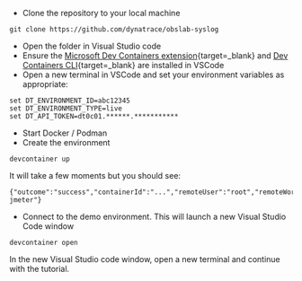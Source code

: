 * Clone the repository to your local machine

```
git clone https://github.com/dynatrace/obslab-syslog
```

* Open the folder in Visual Studio code
* Ensure the [Microsoft Dev Containers extension](https://marketplace.visualstudio.com/items?itemName=ms-vscode-remote.remote-containers){target=_blank} and [Dev Containers CLI](https://code.visualstudio.com/docs/devcontainers/devcontainer-cli#_installation){target=_blank} are installed in VSCode
* Open a new terminal in VSCode and set your environment variables as appropriate:

```
set DT_ENVIRONMENT_ID=abc12345
set DT_ENVIRONMENT_TYPE=live
set DT_API_TOKEN=dt0c01.******.***********
```

* Start Docker / Podman
* Create the environment

```
devcontainer up
```

It will take a few moments but you should see:

```
{"outcome":"success","containerId":"...","remoteUser":"root","remoteWorkspaceFolder":"/workspaces/obslab-jmeter"}
```

* Connect to the demo environment. This will launch a new Visual Studio Code window

```
devcontainer open
```

In the new Visual Studio code window, open a new terminal and continue with the tutorial.